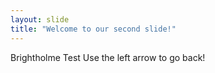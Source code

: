```yaml
---
layout: slide
title: "Welcome to our second slide!"
---
```

Brightholme Test
Use the left arrow to go back!